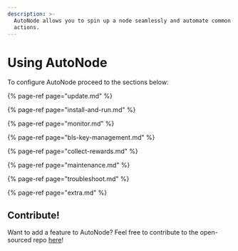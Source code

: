 ```yaml
---
description: >-
  AutoNode allows you to spin up a node seamlessly and automate common validator
  actions.
---
```


# Using AutoNode

To configure AutoNode proceed to the sections below:

{% page-ref page="update.md" %}

{% page-ref page="install-and-run.md" %}

{% page-ref page="monitor.md" %}

{% page-ref page="bls-key-management.md" %}

{% page-ref page="collect-rewards.md" %}

{% page-ref page="maintenance.md" %}

{% page-ref page="troubleshoot.md" %}

{% page-ref page="extra.md" %}

## Contribute!

Want to add a feature to AutoNode? Feel free to contribute to the open-sourced repo [here](https://github.com/harmony-one/auto-node)!

